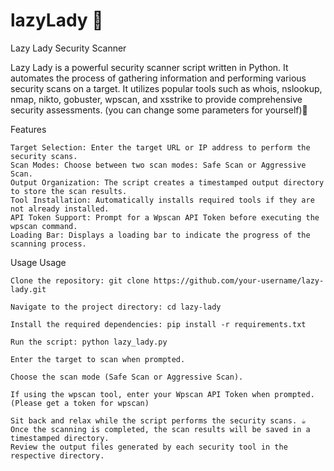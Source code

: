 # lazyLady 🍷

Lazy Lady Security Scanner 


Lazy Lady is a powerful security scanner script written in Python. It automates the process of gathering information and performing various security scans on a target. It utilizes popular tools such as whois, nslookup, nmap, nikto, gobuster, wpscan, and xsstrike to provide comprehensive security assessments.
(you can change some parameters for yourself)👀

Features

    Target Selection: Enter the target URL or IP address to perform the security scans.
    Scan Modes: Choose between two scan modes: Safe Scan or Aggressive Scan.
    Output Organization: The script creates a timestamped output directory to store the scan results.
    Tool Installation: Automatically installs required tools if they are not already installed.
    API Token Support: Prompt for a Wpscan API Token before executing the wpscan command.
    Loading Bar: Displays a loading bar to indicate the progress of the scanning process.

Usage
    Usage

    Clone the repository: git clone https://github.com/your-username/lazy-lady.git
    
    Navigate to the project directory: cd lazy-lady
    
    Install the required dependencies: pip install -r requirements.txt
    
    Run the script: python lazy_lady.py
    
    Enter the target to scan when prompted.
    
    Choose the scan mode (Safe Scan or Aggressive Scan).
    
    If using the wpscan tool, enter your Wpscan API Token when prompted.(Please get a token for wpscan)
    
    Sit back and relax while the script performs the security scans. ☕
    Once the scanning is completed, the scan results will be saved in a timestamped directory.
    Review the output files generated by each security tool in the respective directory.
    




